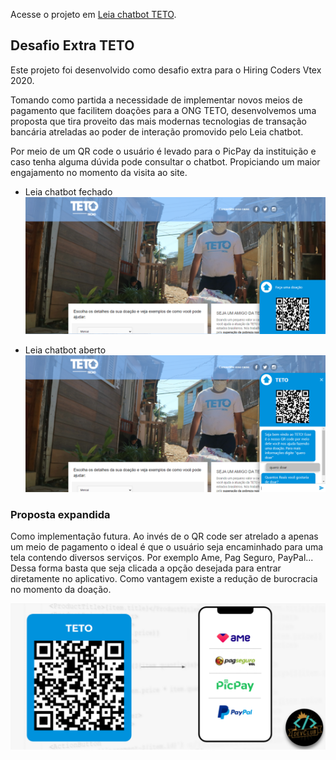 Acesse o projeto em [Leia chatbot TETO](https://master.d275hyjadvv3f3.amplifyapp.com/).

## Desafio Extra TETO

Este projeto foi desenvolvido como desafio extra para o Hiring Coders Vtex 2020.

Tomando como partida a necessidade de implementar novos meios de pagamento que facilitem doações para a ONG TETO, desenvolvemos uma proposta que tira proveito das mais modernas tecnologias de transação bancária atreladas ao poder de interação promovido pelo Leia chatbot.

Por meio de um QR code o usuário é levado para o PicPay da instituição e caso tenha alguma dúvida pode consultar o chatbot. Propiciando um maior engajamento no momento da visita ao site. 

- Leia chatbot fechado 
![Home](docs/teto_close.PNG)

- Leia chatbot aberto 
![Home](docs/teto_open.PNG)

### Proposta expandida

Como implementação futura. Ao invés de o QR code ser atrelado a apenas um meio de pagamento o ideal é que o usuário seja encaminhado para uma tela contendo diversos serviços. Por exemplo Ame, Pag Seguro, PayPal...
Dessa forma basta que seja clicada a opção desejada para entrar diretamente no aplicativo. Como vantagem existe a redução de burocracia no momento da doação. 

![Home](docs/proposta.PNG)
